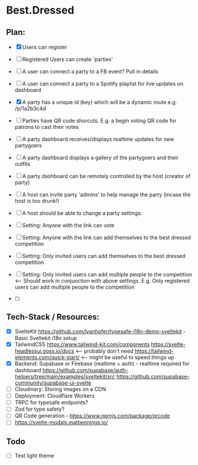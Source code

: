 # Best.Dressed

## Plan:

- [x] Users can register
- [ ] Registered Users can create 'parties'
- [ ] A user can connect a party to a FB event? Pull in details
- [ ] A user can connect a party to a Spotify playlist for live updates on dashboard
- [x] A party has a unique id (key) which will be a dynamic route e.g. /p/1a2b3c4d
- [ ] Parties have QR code shorcuts. E.g. a begin voting QR code for patrons to cast their votes
- [ ] A party dashboard receives/displays realtime updates for new partygoers
- [ ] A party dashboard displays a gallery of the partygoers and their outfits
- [ ] A party dashboard can be remotely controlled by the host (creator of party)
- [ ] A host can invite party 'admins' to help manage the party (incase the host is too drunk!)

- [ ] A host should be able to change a party settings:
- [ ] Setting: Anyone with the link can vote
- [ ] Setting: Anyone with the link can add themselves to the best dressed competition
- [ ] Setting: Only invited users can add themselves to the best dressed competition
- [ ] Setting: Only invited users can add multiple people to the competition <-- Should work in conjunction with above settings. E.g. Only registered users can add multiple people to the competition
- [ ]

## Tech-Stack / Resources:

- [x] SvelteKit
      https://github.com/ivanhofer/typesafe-i18n-demo-sveltekit - Basic Sveltekit i18n setup
- [x] TailwindCSS
      https://www.tailwind-kit.com/components
      https://svelte-headlessui.goss.io/docs <-- probably don't need
      https://tailwind-elements.com/quick-start/ <-- might be useful to speed things up
- [x] Backend: Supabase or Firebase (realtime + auth) - realtime required for dashboard
      https://github.com/supabase/auth-helpers/tree/main/examples/sveltekit/src
      https://github.com/supabase-community/supabase-ui-svelte
- [ ] Cloudinary: Storing images on a CDN
- [ ] Deployment: Cloudflare Workers
- [ ] TRPC for typesafe endpoints?
- [ ] Zod for type safety?
- [ ] QR Code generation - https://www.npmjs.com/package/qrcode
- [ ] https://svelte-modals.mattjennings.io/

## Todo

- [ ] Test light theme
